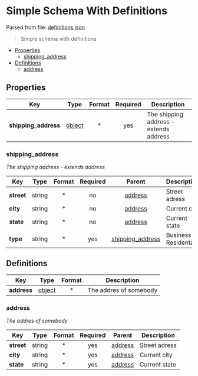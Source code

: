 # __Simple Schema With Definitions__

Parsed from file: [definitions.json](https://github.com/McCastles/JMC/blob/master/examples/simple/simple-definitions.json)
> Simple schema with definitions
* [Properties](#properties)
	* [shipping_address](#shipping_address)
* [Definitions](#definitions)
	* [address](#address)
## __Properties__
|Key|Type|Format|Required|Description|
|-|:-:|:-:|:-:|-|
|__shipping_address__|[object](#shipping_address)|*|yes|The shipping address - extends address|
### __shipping_address__
_The shipping address - extends address_

|Key|Type|Format|Required|Parent|Description|
|-|:-:|:-:|:-:|:-:|-|
|__street__|string|*|no|[address](#/address)|Street adress|
|__city__|string|*|no|[address](#/address)|Current city|
|__state__|string|*|no|[address](#/address)|Current state|
|__type__|string|*|yes|[shipping_address](#shipping_address)|Business or Residental|
## __Definitions__
|Key|Type|Format|Description|
|-|:-:|:-:|-|
|__address__|[object](#address)|*|The addres of somebody|
### __address__
_The addres of somebody_

|Key|Type|Format|Required|Parent|Description|
|-|:-:|:-:|:-:|:-:|-|
|__street__|string|*|yes|[address](address)|Street adress|
|__city__|string|*|yes|[address](address)|Current city|
|__state__|string|*|yes|[address](address)|Current state|